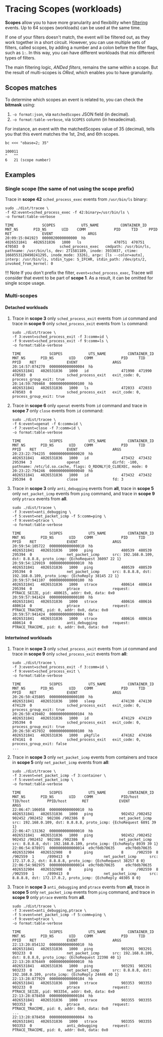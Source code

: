 # Tracing Scopes (workloads)

**Scopes** allow you to have more granularity and flexibility when [filtering]
events. Up to 64 scopes (workloads) can be used at the same time.

[filtering]: ./event-filtering.md

If one of your filters doesn't match, the event will be filtered out, as they
work together in a short circuit. However, you can use multiple sets of
filters, called scopes, by adding a number and a colon before the filter flags,
such as `1:`. In this way, you can have different workloads that mix different
types of filters.

The main filtering logic, *ANDed filters*, remains the same within a scope. But
the result of multi-scopes is *ORed*, which enables you to have granularity.

## Scopes matches

To determine which scopes an event is related to, you can check the **bitmask**
using:

1. `-o format:json`, via `matchedScopes` JSON field (in decimal).
1. `-o format:table-verbose`, via `SCOPES` column (in hexadecimal).

For instance, an event with the matchedScopes value of 35 (decimal), tells you
that this event matches the 1st, 2nd, and 6th scopes.


```shell
bc <<< "obase=2; 35"
```

```text
100011
^   ^^
6   21 (scope number)
```

## Examples

### Single scope (the same of not using the scope prefix)

Trace in **scope 42** `sched_process_exec` events from `/usr/bin/ls` binary:

```shell
sudo ./dist/tracee \
-f 42:event=sched_process_exec -f 42:binary=/usr/bin/ls \
-o format:table-verbose
```

```text
TIME             SCOPES            UTS_NAME          CONTAINER_ID  MNT_NS       PID_NS       UID    COMM             PID     TID     PPID    RET              EVENT                ARGS
20:09:15:041923  0000020000000000  hb                             4026531841   4026531836   1000   ls               470751  470751  470503  0                sched_process_exec   cmdpath: /usr/bin/ls, pathname: /usr/bin/ls, dev: 271581189, inode: 3933037, ctime: 1668553120490241295, inode_mode: 33261, argv: [ls --color=auto], interp: /usr/bin/ls, stdin_type: S_IFCHR, stdin_path: /dev/pts/2, invoked_from_kernel: 0
```

!!! Note
    If you don't prefix the filter, `event=sched_process_exec`, Tracee
    will consider that event to be part of **scope 1**. As a result, it can
    be omitted for single scope usage.

### Multi-scopes

#### Detached workloads

1. Trace in **scope 3** only `sched_process_exit` events from `id` command and
trace in **scope 9** only `sched_process_exit` events from `ls` command:

    ```shell
    sudo ./dist/tracee \
    -f 3:event=sched_process_exit -f 3:comm=id \
    -f 9:event=sched_process_exit -f 9:comm=ls \
    -o format:table-verbose
    ```

    ```text
    TIME             SCOPES            UTS_NAME          CONTAINER_ID  MNT_NS       PID_NS       UID    COMM             PID     TID     PPID    RET              EVENT                ARGS
    20:14:57:074270  0000000000000004  hb                             4026531841   4026531836   1000   id               471990  471990  470503  0                sched_process_exit   exit_code: 0, process_group_exit: true
    20:14:59:709468  0000000000000100  hb                             4026531841   4026531836   1000   ls               472033  472033  470503  0                sched_process_exit   exit_code: 0, process_group_exit: true
    ```

1. Trace in **scope 6** only `openat` events from `id` command and
trace in **scope 7** only `close` events from `id` command:

    ```shell
    sudo ./dist/tracee \
    -f 6:event=openat -f 6:comm=id \
    -f 7:event=close -f 7:comm=id \
    -o format:table-verbose
    ```

    ```text
    TIME             SCOPES            UTS_NAME          CONTAINER_ID  MNT_NS       PID_NS       UID    COMM             PID     TID     PPID    RET              EVENT                ARGS
    20:23:22:794235  0000000000000020  hb                             4026531841   4026531836   1000   id               473432  473432  295394  3                openat               dirfd: -100, pathname: /etc/ld.so.cache, flags: O_RDONLY|O_CLOEXEC, mode: 0
    20:23:22:794246  0000000000000040  hb                             4026531841   4026531836   1000   id               473432  473432  295394  0                close                fd: 3
    ```

1. Trace in **scope 3** only `anti_debugging` events from **all**,
trace in **scope 5** only `net_packet_icmp` events from `ping` command, and
trace in **scope 9** only `ptrace` events from **all**.

    ```shell
    sudo ./dist/tracee \
    -f 3:event=anti_debugging \
    -f 5:event=net_packet_icmp -f 5:comm=ping \
    -f 9:event=ptrace \
    -o format:table-verbose
    ```

    ```text
    TIME             SCOPES            UTS_NAME          CONTAINER_ID  MNT_NS       PID_NS       UID    COMM             PID     TID     PPID    RET              EVENT                ARGS
    20:59:54:105722  0000000000000010  hb                             4026531841   4026531836   1000   ping             480539  480539  295394  0                net_packet_icmp      src: 192.168.0.109, dst: 8.8.8.8, proto_icmp: {EchoRequest 36097 22 1}
    20:59:54:129919  0000000000000010  hb                             4026531841   4026531836   1000   ping             480539  480539  295394  0                net_packet_icmp      src: 8.8.8.8, dst: 192.168.0.109, proto_icmp: {EchoReply 38145 22 1}
    20:59:57:941107  0000000000000100  hb                             4026531841   4026531836   1000   strace           480614  480614  295394  0                ptrace               request: PTRACE_SEIZE, pid: 480615, addr: 0x0, data: 0x0
    20:59:57:941424  0000000000000100  hb                             4026531841   4026531836   1000   strace           480616  480616  480614  0                ptrace               request: PTRACE_TRACEME, pid: 0, addr: 0x0, data: 0x0
    20:59:57:941424  0000000000000004  hb                             4026531841   4026531836   1000   strace           480616  480616  480614  0                anti_debugging       request: PTRACE_TRACEME, pid: 0, addr: 0x0, data: 0x0
    ```

#### Intertwined workloads

1. Trace in **scope 3** only `sched_process_exit` events from `id` command and
trace in **scope 9** only `sched_process_exit` events from **all**:

    ```shell
    sudo ./dist/tracee \
    -f 3:event=sched_process_exit -f 3:comm=id \
    -f 9:event=sched_process_exit \
    -o format:table-verbose
    ```

    ```text
    TIME             SCOPES            UTS_NAME          CONTAINER_ID  MNT_NS       PID_NS       UID    COMM             PID     TID     PPID    RET              EVENT                ARGS
    20:26:50:435805  0000000000000100  hb                             4026531841   4026531836   1000   sleep            474130  474130  474129  0                sched_process_exit   exit_code: 0, process_group_exit: true
    20:26:50:439402  0000000000000104  hb                             4026531841   4026531836   1000   id               474129  474129  295394  0                sched_process_exit   exit_code: 0, process_group_exit: true
    20:26:50:457932  0000000000000100  hb                             4026531841   4026531836   1000   pkgfile          474162  474166  474161  0                sched_process_exit   exit_code: 0, process_group_exit: false
    ...
    ```

1. Trace in **scope 3** only `net_packet_icmp` events from containers and
trace in **scope 5** only `net_packet_icmp` events from **all**:

    ```shell
    sudo ./dist/tracee \
    -f 3:event=net_packet_icmp -f 3:container \
    -f 5:event=net_packet_icmp \
    -o format:table-verbose
    ```

    ```text
    TIME             SCOPES            UTS_NAME          CONTAINER_ID  MNT_NS       PID_NS       UID    COMM             PID/host        TID/host        PPID/host       RET              EVENT                ARGS
    22:06:47:106058  0000000000000010  hb                             4026531841   4026531836   1000   ping             902452 /902452  902452 /902452  902386 /902386  0                net_packet_icmp      src: 192.168.0.109, dst: 8.8.8.8, proto_icmp: {EchoRequest 6891 39 1}
    22:06:47:131362  0000000000000010  hb                             4026531841   4026531836   1000   ping             902452 /902452  902452 /902452  902386 /902386  0                net_packet_icmp      src: 8.8.8.8, dst: 192.168.0.109, proto_icmp: {EchoReply 8939 39 1}
    22:06:54:878971  0000000000000014  e9cf0db70635     e9cf0db70635  4026532904   4026532908   0      ping             8      /902559  8      /902559  1      /899413  0                net_packet_icmp      src: 172.17.0.2, dst: 8.8.8.8, proto_icmp: {EchoRequest 38257 8 0}
    22:06:54:902975  0000000000000014  e9cf0db70635     e9cf0db70635  4026532904   4026532908   0      ping             8      /902559  8      /902559  1      /899413  0                net_packet_icmp      src: 8.8.8.8, dst: 172.17.0.2, proto_icmp: {EchoReply 40305 8 0}
    ```

1. Trace in **scope 3** `anti_debugging` and `ptrace` events from **all**,
trace in **scope 5** only `net_packet_icmp` events from `ping` command, and
trace in **scope 9** only `ptrace` events from **all**.

    ```shell
    sudo ./dist/tracee \
    -f 3:event=anti_debugging,ptrace \
    -f 5:event=net_packet_icmp -f 5:comm=ping \
    -f 9:event=ptrace \
    -o format:table-verbose
    ```

    ```text
    TIME             SCOPES            UTS_NAME          CONTAINER_ID  MNT_NS       PID_NS       UID    COMM             PID     TID     PPID    RET              EVENT                ARGS
    22:13:20:854132  0000000000000010  hb                             4026531841   4026531836   1000   ping             903291  903291  903233  0                net_packet_icmp      src: 192.168.0.109, dst: 8.8.8.8, proto_icmp: {EchoRequest 22398 40 1}
    22:13:20:876449  0000000000000010  hb                             4026531841   4026531836   1000   ping             903291  903291  903233  0                net_packet_icmp      src: 8.8.8.8, dst: 192.168.0.109, proto_icmp: {EchoReply 24446 40 1}
    22:13:28:877929  0000000000000104  hb                             4026531841   4026531836   1000   strace           903353  903353  903233  0                ptrace               request: PTRACE_SEIZE, pid: 903354, addr: 0x0, data: 0x0
    22:13:28:878450  0000000000000104  hb                             4026531841   4026531836   1000   strace           903355  903355  903353  0                ptrace               request: PTRACE_TRACEME, pid: 0, addr: 0x0, data: 0x0
    ...
    22:13:28:878450  0000000000000004  hb                             4026531841   4026531836   1000   strace           903355  903355  903353  0                anti_debugging       request: PTRACE_TRACEME, pid: 0, addr: 0x0, data: 0x0
    ```
